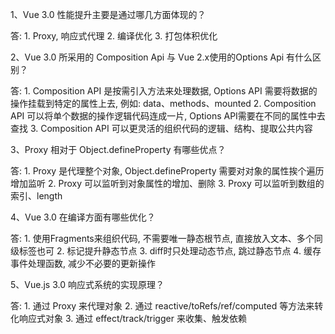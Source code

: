1、Vue 3.0 性能提升主要是通过哪几方面体现的？

答: 1. Proxy, 响应式代理
    2. 编译优化
    3. 打包体积优化


2、Vue 3.0 所采用的 Composition Api 与 Vue 2.x使用的Options Api 有什么区别？

答: 1. Composition API 是按需引入方法来处理数据, Options API 需要将数据的操作挂载到特定的属性上去, 例如: data、methods、mounted
    2. Composition API 可以将单个数据的操作逻辑代码连成一片, Options API需要在不同的属性中去查找
    3. Composition API 可以更灵活的组织代码的逻辑、结构、提取公共内容


3、Proxy 相对于 Object.defineProperty 有哪些优点？

答: 1. Proxy 是代理整个对象, Object.defineProperty 需要对对象的属性挨个遍历增加监听
    2. Proxy 可以监听到对象属性的增加、删除
    3. Proxy 可以监听到数组的索引、length

4、Vue 3.0 在编译方面有哪些优化？

答: 1. 使用Fragments来组织代码, 不需要唯一静态根节点, 直接放入文本、多个同级标签也可
    2. 标记提升静态节点 
    3. diff时只处理动态节点, 跳过静态节点
    4. 缓存事件处理函数, 减少不必要的更新操作


5、Vue.js 3.0 响应式系统的实现原理？

答: 1. 通过 Proxy 来代理对象
    2. 通过 reactive/toRefs/ref/computed 等方法来转化响应式对象
    3. 通过 effect/track/trigger 来收集、触发依赖
